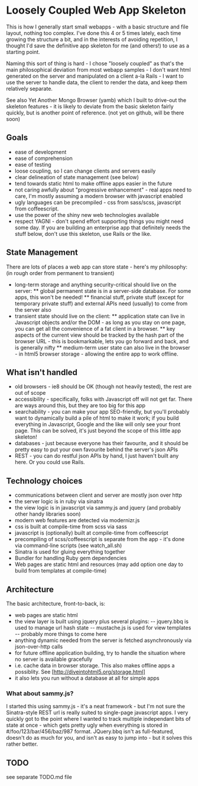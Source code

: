 # Loosely Coupled Web App Skeleton

This is how I generally start small webapps - with a basic structure and file layout, nothing too complex.
I've done this 4 or 5 times lately, each time growing the structure a bit, and in the interests of
avoiding repetition, I thought I'd save the definitive app skeleton for me (and others!) to use as a starting point.

Naming this sort of thing is hard - I chose "loosely coupled" as that's the main philosophical deviation from
most webapp samples - I don't want html generated on the server and manipulated on a client a-la Rails - I
want to use the server to handle data, the client to render the data, and keep them relatively separate.

See also Yet Another Mongo Browser (yamb) which I built to drive-out the skeleton features - it is likely to
deviate from the basic skeleton fairly quickly, but is another point of reference.
 (not yet on github, will be there soon)

## Goals
* ease of development
* ease of comprehension
* ease of testing
* loose coupling, so I can change clients and servers easily
* clear delineation of state management (see below)
* tend towards static html to make offline apps easier in the future
* not caring awfully about "progressive enhancement" - real apps need
to care, I'm mostly assuming a modern browser with javascript enabled
* ugly languages can be precompiled - css from sass/scss, javascript
from coffeescript.
* use the power of the shiny new web technologies available
* respect YAGNI - don't spend effort supporting things you might need some day. If you are building an enterprise app
    that definitely needs the stuff below, don't use this skeleton, use Rails or the like.

## State Management
There are lots of places a web app can store state - here's my philosophy:
(in rough order from permanent to transient)
* long-term storage and anything security-critical should live on the server:
** global permanent state is in a server-side database. For some apps, this won't be needed!
** financial stuff, private stuff (except for temporary private stuff) and external APIs need (usually) to come from the server also
* transient state should live on the client:
** application state can live in Javascript objects and/or the DOM - as long as you stay on one page, you can get all the convenience of a fat client in a browser.
** key aspects of the current view should be tracked by the hash part of the browser URL - this is bookmarkable, lets you go forward and back, and is generally nifty
** medium-term user state can also live in the browser - in html5 browser storage - allowing the entire app to work offline.

## What isn't handled
* old browsers - ie8 should be OK (though not heavily tested), the rest are out of scope
* accessibility - specifically, folks with Javascript off will not get far. There are ways around this, but they are too big for this app
* searchability - you can make your app SEO-friendly, but you'll probably want to dynamically build a pile of html
    to make it work; if you build everything in Javascript, Google and the like will only see your front page.
    This can be solved, it's just beyond the scope of this little app skeleton!
* databases - just because everyone has their favourite, and it should be pretty easy to put your own favourite behind
    the server's json APIs
* REST - you can do restful json APIs by hand, I just haven't built any here. Or you could use Rails.

## Technology choices
* communications between client and server are mostly json over http
* the server logic is in ruby via sinatra
* the view logic is in javascript via sammy.js and jquery (and probably other handy libraries soon)
* modern web features are detected via modernizr.js
* css is built at compile-time from scss via sass
* javascript is (optionally) built at compile-time from coffeescript
* precompiling of scss/coffeescript is separate from the app - it's done via command-line scripts (see watch_all.sh)
* Sinatra is used for gluing everything together
* Bundler for handling Ruby gem dependencies
* Web pages are static html and resources (may add option one day to build from templates at compile-time)

## Architecture
The basic architecture, front-to-back, is:
- web pages are static html
- the view layer is built using jquery plus several plugins:
-- jquery.bbq is used to manage url hash state
-- mustache.js is used for view templates
-- probably more things to come here
- anything dynamic needed from the server is fetched asynchronously via json-over-http calls
- for future offline application building, try to handle the situation where no server is available gracefully
- i.e. cache data in browser storage. This also makes offline apps a possiblity. See [http://diveintohtml5.org/storage.html]
- it also lets you run without a database at all for simple apps

### What about sammy.js?
I started this using sammy.js - it's a neat framework - but I'm not sure the Sinatra-style REST url is really suited
to single-page javascript apps.  I very quickly got to the point where I wanted to track multiple independant bits
of state at once - which gets pretty ugly when everything is stored in #/foo/123/bar/456/baz/987 format. JQuery.bbq
isn't as full-featured, doesn't do as much for you, and isn't as easy to jump into - but it solves this rather better.

## TODO
see separate TODO.md file